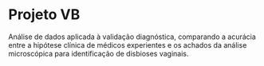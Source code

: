 # Projeto VB

Análise de dados aplicada à validação diagnóstica, comparando a acurácia entre a hipótese clínica de médicos experientes e os achados da análise microscópica para identificação de disbioses vaginais.
